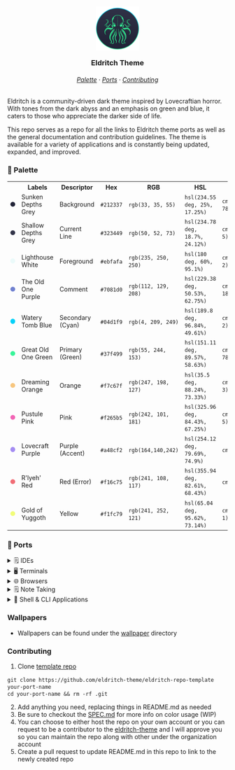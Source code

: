 <h3 align="center">
	<img src="assets/logo/logo.png" width="100" alt="Logo"/><br/>
	<img src="assets/misc/transparent.png" height="30" width="0px"/>
	Eldritch Theme
	<img src="assets/misc/transparent.png" height="30" width="0px"/>
</h3>

<h6 align="center">
  <a href="https://github.com/eldritch-theme/eldritch?tab=readme-ov-file#-palette">Palette</a>
  ·
  <a href="https://github.com/eldritch-theme/eldritch?tab=readme-ov-file#-ports">Ports</a>
  ·
  <a href="https://github.com/eldritch-theme/eldritch?tab=readme-ov-file#contributing">Contributing</a>
</h6>

<p>
Eldritch is a community-driven dark theme inspired by Lovecraftian horror. With tones from the dark abyss and an emphasis on green and blue, it caters to those who appreciate the darker side of life.
</p>

<p>
This repo serves as a repo for all the links to Eldritch theme ports as well as the general documentation and contribution guidelines. The theme is available for a variety of applications and is constantly being updated, expanded, and improved.
</p>

### 🎨 Palette

<table>
  <tr>
    <th>&nbsp;&nbsp;&nbsp;</th>
    <th>Labels</th>
    <th>Descriptor</th>
    <th>Hex</th>
    <th>RGB</th>
    <th>HSL</th>
    <th>CMYK</th>
    <th>Ansi16</th>
    <th>Ansi256</th>
  </tr>
  <tr>
    <td><img src="assets/palette/circles/background.png" width="23"/></td>
    <td>Sunken Depths Grey</td>
    <td>Background</td>
    <td><code>#212337</code></td>
    <td><code>rgb(33, 35, 55)</code></td>
    <td><code>hsl(234.55 deg, 25%, 17.25%)</code></td>
    <td><code>cmyk(40, 36, 0, 78)</code></td>
    <td><code>0</code></td>
    <td><code>236</code>
  </tr>
  <tr>
    <td><img src="assets/palette/circles/currentline.png" width="23"/></td>
    <td>Shallow Depths Grey</td>
    <td>Current Line</td>
    <td><code>#323449</code></td>
    <td><code>rgb(50, 52, 73)</code></td>
    <td><code>hsl(234.78 deg, 18.7%, 24.12%)</code></td>
    <td><code>cmyk(32, 42, 0, 5)</code></td>
    <td><code>8</code></td>
    <td><code>59</code>
  </tr>
  <tr>
    <td><img src="assets/palette/circles/foreground.png" width="23"/></td>
    <td>Lighthouse White</td>
    <td>Foreground</td>
    <td><code>#ebfafa</code></td>
    <td><code>rgb(235, 250, 250)</code></td>
    <td><code>hsl(180 deg, 60%, 95.1%)</code></td>
    <td><code>cmyk(6, 0, 0, 2)</code></td>
    <td><code>15</code></td>
    <td><code>231</code>
  </tr>
  <tr>
    <td><img src="assets/palette/circles/comment.png" width="23"/></td>
    <td>The Old One Purple</td>
    <td>Comment</td>
    <td><code>#7081d0</code></td>
    <td><code>rgb(112, 129, 208)</code></td>
    <td><code>hsl(229.38 deg, 50.53%, 62.75%)</code></td>
    <td><code>cmyk(46, 38, 0, 18)</code></td>
    <td><code>4</code></td>
    <td><code>105</code></td>
  </tr>
  <tr>
    <td><img src="assets/palette/circles/cyan.png" width="23"/></td>
    <td>Watery Tomb Blue</td>
    <td>Secondary (Cyan)</td>
    <td><code>#04d1f9</code></td>
    <td><code>rgb(4, 209, 249)</code></td>
    <td><code>hsl(189.8 deg, 96.84%, 49.61%)</code></td>
    <td><code>cmyk(98, 16, 0, 2)</code></td>
    <td><code>14</code></td>
    <td><code>81</code>
  </tr>
  <tr>
    <td><img src="assets/palette/circles/green.png" width="23"/></td>
    <td>Great Old One Green</td>
    <td>Primary (Green)</td>
    <td><code>#37f499</code></td>
    <td><code>rgb(55, 244, 153)</code></td>
    <td><code>hsl(151.11 deg, 89.57%, 58.63%)</code></td>
    <td><code>cmyk(40, 36, 0, 78)</code></td>
    <td><code>10</code></td>
    <td><code>120</code>
  </tr>
  <tr>
    <td><img src="assets/palette/circles/orange.png" width="23"/></td>
    <td>Dreaming Orange</td>
    <td>Orange</td>
    <td><code>#f7c67f</code></td>
    <td><code>rgb(247, 198, 127)</code></td>
    <td><code>hsl(35.5 deg, 88.24%, 73.33%)</code></td>
    <td><code>cmyk(0, 20, 49, 3)</code></td>
    <td><code>11</code></td>
    <td><code>222</code></td>
  </tr>
  <tr>
    <td><img src="assets/palette/circles/pink.png" width="23"/></td>
    <td>Pustule Pink</td>
    <td>Pink</td>
    <td><code>#f265b5</code></td>
    <td><code>rgb(242, 101, 181)</code></td>
    <td><code>hsl(325.96 deg, 84.43%, 67.25%)</code></td>
    <td><code>cmyk(0, 58, 25, 5)</code></td>
    <td><code>13</code></td>
    <td><code>205</code></td>
  </tr>
  <tr>
    <td><img src="assets/palette/circles/purple.png" width="23"/></td>
    <td>Lovecraft Purple</td>
    <td>Purple (Accent)</td>
    <td><code>#a48cf2</code></td>
    <td><code>rgb(164,140,242)</code></td>
    <td><code>hsl(254.12 deg, 79.69%, 74.9%)</code></td>
    <td><code>cmyk(32,42,0,5)</code></td>
    <td><code>5</code></td>
    <td><code>63</code></td>
  </tr>
  <tr>
    <td><img src="assets/palette/circles/red.png" width="23"/></td>
    <td>R'lyeh' Red</td>
    <td>Red (Error)</td>
    <td><code>#f16c75</code></td>
    <td><code>rgb(241, 108, 117)</code></td>
    <td><code>hsl(355.94 deg, 82.61%, 68.43%)</code></td>
    <td><code>cmyk(0,55,51,5)</code></td>
    <td><code>9</code></td>
    <td><code>203</code></td>
  </tr>
  <tr>
    <td><img src="assets/palette/circles/yellow.png" width="23"/></td>
    <td>Gold of Yuggoth</td>
    <td>Yellow</td>
    <td><code>#f1fc79</code></td>
    <td><code>rgb(241, 252, 121)</code></td>
    <td><code>hsl(65.04 deg, 95.62%, 73.14%)</code></td>
    <td><code>cmyk(4, 0, 52, 1)</code></td>
    <td><code>11</code></td>
    <td><code>227</code></td>
  </tr>
</table>

### 🧵 Ports

<details>
<summary>🗒️ IDEs</summary>
&nbsp;
<table>
<tr>
<th>Application</th>
<th>Theme Repository</th>
</tr>
<tr>
<td><a href="https://code.visualstudio.com">Visual Studio Code</a></td>
<td><a href="https://github.com/eldritch-theme/eldritch-vscode">eldritch-vscode</a></td>
<td>A highly popular Electron based IDE by Microsoft</td>
</tr>
<tr>
<td><a href="https://neovim.io">NeoVim</a></td>
<td><a href="https://github.com/eldritch-theme/eldritch.nvim">eldritch.nvim</a></td>
<td>NeoVim is a hyperextensible Vim-based text editor</td>
</tr>
</table>
</details>

<details>
<summary>🖥️ Terminals</summary>
&nbsp;
<table>
<tr>
<th>Application</th>
<th>Theme Repository</th>
<th>Description</th>
</tr>
<tr>
<td><a href="https://wezfurlong.org/wezterm/index.html">Wezterm</a></td>
<td><a href="https://github.com/eldritch-theme/eldritch-wezterm">eldritch-wezterm</a></td>
<td>WezTerm is a powerful cross-platform terminal emulator and multiplexer written by @wez and implemented in Rust</td>
</tr>
<tr>
<td><a href="https://sw.kovidgoyal.net/kitty/">Kitty</a></td>
<td><a href="https://github.com/eldritch-theme/eldritch-kitty">eldritch-kitty</a></td>
<td>The fast, feature-rich, GPU based terminal emulator</td>
</tr>
</table>
</details>

<details>
<summary>🌐 Browsers</summary>
&nbsp;
<table>
<tr>
<th>Application</th>
<th>Theme Repository</th>
<th>Description</th>
</tr>
<tr>
<td><a href="https://vivaldi.com">Vivaldi</a></td>
<td><a href="https://github.com/eldritch-theme/eldritch-vivaldi">eldritch-vivaldi</a></td>
<td>A Chromium based browser focused on security and high levels of customization.</td>
</tr>
</table>
</details>

<details>
<summary>🗒️ Note Taking</summary>
&nbsp;
<table>
<tr>
<th>Application</th>
<th>Theme Repository</th>
<th>Description</th>
</tr>
<tr>
<td><a href="https://obsidian.md">Obsidian</a></td>
<td><a href="https://github.com/eldritch-theme/eldritch-obsidian">eldritch-obsidian</a></td>
<td>Obsidian is the private and flexible writing app that adapts to the way you think.</td>
</tr>
</table>
</details>

<details>
<summary>🐚 Shell & CLI Applications</summary>
&nbsp;
<table>
<tr>
<th>Application</th>
<th>Theme Repository</th>
<th>Description</th>
</tr>
<tr>
<td><a href="https://github.com/sindresorhus/pure">Pure Prompt</a></td>
<td><a href="https://github.com/eldritch-theme/eldritch-pure-prompt">eldritch-pure-prompt</a></td>
<td>Pure ZSH prompt</td>
</tr>
<tr>
<td><a href="https://github.com/junegunn/fzf">FZF</a></td>
<td><a href="https://github.com/eldritch-theme/eldritch-fzf">eldritch-fzf</a></td>
<td>Fuzzy Finder</td>
</tr>
<tr>
<td><a href="https://github.com/sharkdp/bat">Bat</a></td>
<td><a href="https://github.com/eldritch-theme/eldritch-bat">eldritch-bat</a></td>
<td>A cat clone with syntax highlighting and git integration</td>
</tr>
<tr>
<td><a href="https://github.com/lsd-rs/lsd">LSD</a></td>
<td><a href="https://github.com/eldritch-theme/eldritch-lsd">eldritch-lsd</a></td>
<td>A rewrite of GNU ls with lots of added features like colors, icons, tree-view, more formatting options etc.</td>
</tr>
<tr>
<td><a href="https://github.com/aristocratos/btop">btop</a></td>
<td><a href="https://github.com/eldritch-theme/eldritch-btop">eldritch-btop</a></td>
<td>Resource monitor that shows usage and stats for processor, memory, disks, network and processes</td>
</tr>
</table>
</details>

### Wallpapers

- Wallpapers can be found under the [wallpaper](https://github.com/eldritch-theme/eldritch/tree/master/wallpaper) directory

### Contributing

1. Clone [template repo](https://github.com/eldritch-theme/eldritch-repo-template)

```
git clone https://github.com/eldritch-theme/eldritch-repo-template your-port-name
cd your-port-name && rm -rf .git
```

2. Add anything you need, replacing things in README.md as needed
3. Be sure to checkout the [SPEC.md](https://github.com/eldritch-theme/eldritch/blob/master/SPEC.md) for more info on color usage (WIP)
4. You can choose to either host the repo on your own account or you can request to be a contributor to the [eldritch-theme](https://github.com/eldritch-theme) and I will approve you so you can maintain the repo along with other under the organization account
5. Create a pull request to update README.md in this repo to link to the newly created repo
